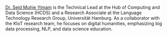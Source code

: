 [Dr. Seid Muhie Yimam](https://seyyaw.github.io/) is the Technical Lead at the Hub of Computing and Data Science (HCDS) and a Research Associate at the Language Technology Research Group, Universität Hamburg. As a collaborator with the KIoT research team, he focuses on digital humanities, emphasizing big data processing, NLP, and data science education.